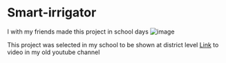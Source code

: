 # Smart-irrigator
I with my friends made this project in school days
![image](https://github.com/ChiragKotian/Smart-irrigator/assets/117931123/d281863a-f7d1-4c11-95b8-04902101d49a)

This project was selected in my school to be shown at district level
[Link](https://youtu.be/UmC29xvLHSM) to video in my old youtube channel
